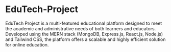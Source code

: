 # EduTech-Project
EduTech Project is a multi-featured educational platform designed to meet the academic and administrative needs of both learners and educators. Developed using the MERN stack (MongoDB, Express.js, React.js, Node.js) and Tailwind CSS, the platform offers a scalable and highly efficient solution for online education.
